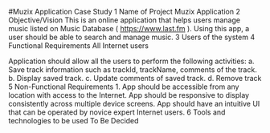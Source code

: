 #Muzix Application Case Study 1 Name of Project Muzix Application 2 Objective/Vision This is an online application that helps users manage music listed on Music Database (​ https://www.last.fm​ ). Using this app, a user should be able to search and manage music. 3 Users of the system 4 Functional Requirements All Internet users

Application should allow all the users to perform the following activities: a. Save track information such as trackId, trackName, comments of the track. b. Display saved track. c. Update comments of saved track. d. Remove track 5 Non-Functional Requirements 1. App should be accessible from any location with access to the Internet.
App should be responsive to display consistently across multiple device screens.
App should have an intuitive UI that can be operated by novice expert Internet users. 6 Tools and technologies to be used To Be Decided